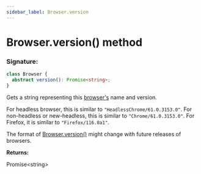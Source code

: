 ```yaml
---
sidebar_label: Browser.version
---
```


# Browser.version() method

### Signature:

```typescript
class Browser {
  abstract version(): Promise<string>;
}
```

Gets a string representing this [browser's](./puppeteer.browser.md) name and version.

For headless browser, this is similar to `"HeadlessChrome/61.0.3153.0"`. For non-headless or new-headless, this is similar to `"Chrome/61.0.3153.0"`. For Firefox, it is similar to `"Firefox/116.0a1"`.

The format of [Browser.version()](./puppeteer.browser.version.md) might change with future releases of browsers.

**Returns:**

Promise&lt;string&gt;
